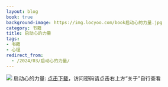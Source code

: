 ```yaml
---
layout: blog
book: true
background-image: https://img.locyoo.com/book启动心的力量.jpg
category: 书籍
title: 启动心的力量
tags:
- 书籍
- 心理
redirect_from:
  - /2024/03/启动心的力量/
---
```

![](https://img.locyoo.com/book启动心的力量.jpg)
启动心的力量: <a name = "ref1" href="https://url18.ctfile.com/f/50983618-1345419160-f22218?p=3619">点击下载</a>，访问密码请点击右上方“关于”自行查看